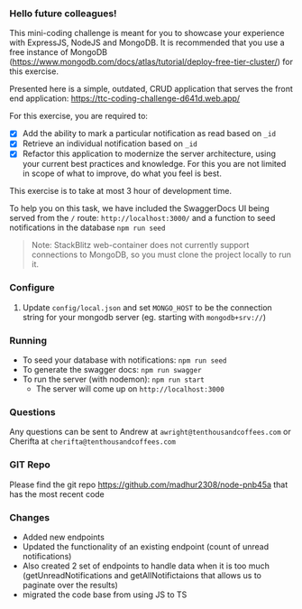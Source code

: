 ### Hello future colleagues!

This mini-coding challenge is meant for you to showcase your experience with ExpressJS, NodeJS and MongoDB. It is recommended that you use a free instance of MongoDB (https://www.mongodb.com/docs/atlas/tutorial/deploy-free-tier-cluster/) for this exercise.

Presented here is a simple, outdated, CRUD application that serves the front end application: https://ttc-coding-challenge-d641d.web.app/

For this exercise, you are required to:

- [x] Add the ability to mark a particular notification as read based on `_id`
- [x] Retrieve an individual notification based on `_id`
- [x] Refactor this application to modernize the server architecture, using your current best practices and knowledge. For this you are not limited in scope of what to improve, do what you feel is best.

This exercise is to take at most 3 hour of development time.

To help you on this task, we have included the SwaggerDocs UI being served from the `/` route: `http://localhost:3000/` and a function to seed
notifications in the database `npm run seed`

> Note: StackBlitz web-container does not currently support connections to MongoDB, so you must clone the project locally to run it.

### Configure

1. Update `config/local.json` and set `MONGO_HOST` to be the connection string for your mongodb server (eg. starting with `mongodb+srv://`)

### Running

- To seed your database with notifications: `npm run seed`
- To generate the swagger docs: `npm run swagger`
- To run the server (with nodemon): `npm run start`
  - The server will come up on `http://localhost:3000`

### Questions

Any questions can be sent to Andrew at `awright@tenthousandcoffees.com` or Cherifta at `cherifta@tenthousandcoffees.com`

### GIT Repo

Please find the git repo https://github.com/madhur2308/node-pnb45a that has the most recent code

### Changes

- Added new endpoints
- Updated the functionality of an existing endpoint (count of unread notifications)
- Also created 2 set of endpoints to handle data when it is too much (getUnreadNotifications and getAllNotifictaions that allows us to paginate over the results)
- migrated the code base from using JS to TS
